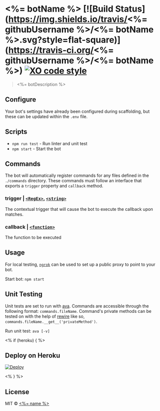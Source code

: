 # <%= botName %> [![Build Status](https://img.shields.io/travis/<%= githubUsername %>/<%= botName %>.svg?style=flat-square)](https://travis-ci.org/<%= githubUsername %>/<%= botName %>) [![XO code style](https://img.shields.io/badge/code_style-XO-5ed9c7.svg?style=flat-square)](https://github.com/sindresorhus/xo)
> <%= botDescription %>

## Configure
Your bot's settings have already been configured during scaffolding, but these can be updated within the `.env` file.

## Scripts
- `npm run test` - Run linter and unit test
- `npm start` - Start the bot

## Commands
The bot will automatically register commands for any files defined in the `./commands` directory. These commands must follow an interface that exports a `trigger` property and `callback` method.

### trigger | [`<RegEx>`](https://developer.mozilla.org/en-US/docs/Web/JavaScript/Guide/Regular_Expressions), [`<string>`](https://developer.mozilla.org/en-US/docs/Web/JavaScript/Data_structures#String_type)

The contextual trigger that will cause the bot to execute the callback upon matches.

### callback | [`<function>`](https://developer.mozilla.org/en-US/docs/Web/JavaScript/Reference/Functions)

The function to be executed

## Usage
For local testing, [`ngrok`](https://ngrok.com/) can be used to set up a public proxy to point to your bot.

Start bot: `npm start`

## Unit Testing
Unit tests are set to run with [ava](https://github.com/avajs/ava). Commands are accessible through the following format: `commands.fileName`. Command's private methods can be tested on with the help of [rewire](https://github.com/jhnns/rewire) like so, `commands.fileName.__get__('privateMethod')`.

Run unit test: `ava [-v]`

<% if (heroku) { %>
## Deploy on Heroku

[![Deploy](https://www.herokucdn.com/deploy/button.svg)](https://heroku.com/deploy)

<% } %>

## License

MIT © [<%= name %>](<%= website %>)
